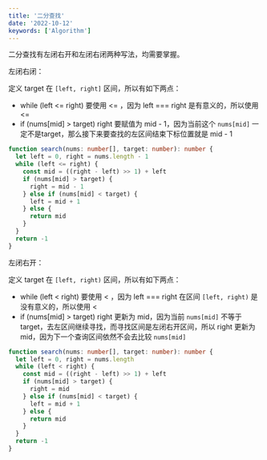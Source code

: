 ```yaml
---
title: '二分查找'
date: '2022-10-12'
keywords: ['Algorithm']
---
```


二分查找有左闭右开和左闭右闭两种写法，均需要掌握。

左闭右闭：

定义 target 在 `[left, right]` 区间，所以有如下两点：

- while (left <= right) 要使用 <= ，因为 left === right 是有意义的，所以使用 <=
- if (nums[mid] > target) right 要赋值为 mid - 1，因为当前这个 `nums[mid]` 一定不是target，那么接下来要查找的左区间结束下标位置就是 mid - 1

```ts
function search(nums: number[], target: number): number {
  let left = 0, right = nums.length - 1
  while (left <= right) {
    const mid = ((right - left) >> 1) + left
    if (nums[mid] > target) {
      right = mid - 1
    } else if (nums[mid] < target) {
      left = mid + 1
    } else {
      return mid
    }
  }
  return -1
}
```

左闭右开：

定义 target 在 `[left, right)` 区间，所以有如下两点：

- while (left < right) 要使用 < ，因为 left === right 在区间 `[left, right)` 是没有意义的，所以使用 <
- if (nums[mid] > target) right 更新为 mid，因为当前 `nums[mid]` 不等于 target，去左区间继续寻找，而寻找区间是左闭右开区间，所以 right 更新为 mid，因为下一个查询区间依然不会去比较 `nums[mid]`

```ts
function search(nums: number[], target: number): number {
  let left = 0, right = nums.length
  while (left < right) {
    const mid = ((right - left) >> 1) + left
    if (nums[mid] > target) {
      right = mid
    } else if (nums[mid] < target) {
      left = mid + 1
    } else {
      return mid
    }
  }
  return -1
}
```
